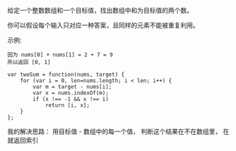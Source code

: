 给定一个整数数组和一个目标值，找出数组中和为目标值的两个数。

你可以假设每个输入只对应一种答案，且同样的元素不能被重复利用。

示例:

```给定 nums = [2, 7, 11, 15], target = 9
因为 nums[0] + nums[1] = 2 + 7 = 9
所以返回 [0, 1]
```

```
var twoSum = function(nums, target) {
    for (var i = 0, len=nums.length; i < len; i++) {
        var m = target - nums[i];
        var x = nums.indexOf(m);
        if (x !== -1 && x !== i)
            return [i, x];
    }
};
```

我的解决思路：
用目标值 - 数组中的每一个值， 判断这个结果在不在数组里， 在就返回索引
